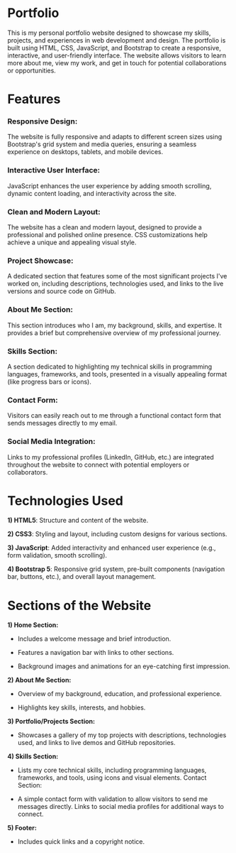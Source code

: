 # Portfolio

This is my personal portfolio website designed to showcase my skills, projects, and experiences in web development and design. The portfolio is built using HTML, CSS, JavaScript, and Bootstrap to create a responsive, interactive, and user-friendly interface. The website allows visitors to learn more about me, view my work, and get in touch for potential collaborations or opportunities.

# Features

### Responsive Design: 

The website is fully responsive and adapts to different screen sizes using Bootstrap's grid system and media queries, ensuring a seamless experience on desktops, tablets, and mobile devices.

### Interactive User Interface: 

JavaScript enhances the user experience by adding smooth scrolling, dynamic content loading, and interactivity across the site.

### Clean and Modern Layout: 

The website has a clean and modern layout, designed to provide a professional and polished online presence. CSS customizations help achieve a unique and appealing visual style.

### Project Showcase:

A dedicated section that features some of the most significant projects I've worked on, including descriptions, technologies used, and links to the live versions and source code on GitHub.

### About Me Section: 

This section introduces who I am, my background, skills, and expertise. It provides a brief but comprehensive overview of my professional journey.

### Skills Section: 

A section dedicated to highlighting my technical skills in programming languages, frameworks, and tools, presented in a visually appealing format (like progress bars or icons).

### Contact Form: 

Visitors can easily reach out to me through a functional contact form that sends messages directly to my email.

### Social Media Integration: 

Links to my professional profiles (LinkedIn, GitHub, etc.) are integrated throughout the website to connect with potential employers or collaborators.



# Technologies Used

**1) HTML5**: Structure and content of the website.

**2) CSS3**: Styling and layout, including custom designs for various sections.

**3) JavaScript**: Added interactivity and enhanced user experience (e.g., form validation, smooth scrolling).

**4) Bootstrap 5**: Responsive grid system, pre-built components (navigation bar, buttons, etc.), and overall layout management.


# Sections of the Website

**1) Home Section:**

* Includes a welcome message and brief introduction.
  
* Features a navigation bar with links to other sections.
  
* Background images and animations for an eye-catching first impression.

  
**2) About Me Section:**

* Overview of my background, education, and professional experience.
  
* Highlights key skills, interests, and hobbies.

  
**3) Portfolio/Projects Section:**

* Showcases a gallery of my top projects with descriptions, technologies used, and links to live demos and GitHub repositories.


**4) Skills Section:**

* Lists my core technical skills, including programming languages, frameworks, and tools, using icons and visual elements.
Contact Section:

* A simple contact form with validation to allow visitors to send me messages directly.
Links to social media profiles for additional ways to connect.


**5) Footer:**

* Includes quick links and a copyright notice.


